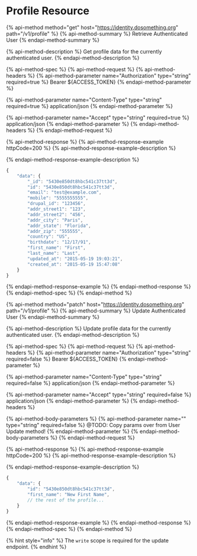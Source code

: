 # Profile Resource

{% api-method method="get" host="https://identity.dosomething.org" path="/v1/profile" %}
{% api-method-summary %}
Retrieve Authenticated User
{% endapi-method-summary %}

{% api-method-description %}
Get profile data for the currently authenticated user.
{% endapi-method-description %}

{% api-method-spec %}
{% api-method-request %}
{% api-method-headers %}
{% api-method-parameter name="Authorization" type="string" required=true %}
Bearer ${ACCESS\_TOKEN}
{% endapi-method-parameter %}

{% api-method-parameter name="Content-Type" type="string" required=true %}
application/json
{% endapi-method-parameter %}

{% api-method-parameter name="Accept" type="string" required=true %}
application/json
{% endapi-method-parameter %}
{% endapi-method-headers %}
{% endapi-method-request %}

{% api-method-response %}
{% api-method-response-example httpCode=200 %}
{% api-method-response-example-description %}

{% endapi-method-response-example-description %}

```javascript
{
    "data": {
        "_id": "5430e850dt8hbc541c37tt3d",
        "id": "5430e850dt8hbc541c37tt3d",
        "email": "test@example.com",
        "mobile": "5555555555",
        "drupal_id": "123456",
        "addr_street1": "123",
        "addr_street2": "456",
        "addr_city": "Paris",
        "addr_state": "Florida",
        "addr_zip": "555555",
        "country": "US",
        "birthdate": "12/17/91",
        "first_name": "First",
        "last_name": "Last",
        "updated_at": "2015-05-19 19:03:21",
        "created_at": "2015-05-19 15:47:08"
    }
}
```
{% endapi-method-response-example %}
{% endapi-method-response %}
{% endapi-method-spec %}
{% endapi-method %}

{% api-method method="patch" host="https://identity.dosomething.org" path="/v1/profile" %}
{% api-method-summary %}
Update Authenticated User
{% endapi-method-summary %}

{% api-method-description %}
Update profile data for the currently authenticated user.
{% endapi-method-description %}

{% api-method-spec %}
{% api-method-request %}
{% api-method-headers %}
{% api-method-parameter name="Authorization" type="string" required=false %}
Bearer ${ACCESS\_TOKEN}
{% endapi-method-parameter %}

{% api-method-parameter name="Content-Type" type="string" required=false %}
application/json
{% endapi-method-parameter %}

{% api-method-parameter name="Accept" type="string" required=false %}
application/json
{% endapi-method-parameter %}
{% endapi-method-headers %}

{% api-method-body-parameters %}
{% api-method-parameter name="" type="string" required=false %}
@TODO: Copy params over from User Update method!
{% endapi-method-parameter %}
{% endapi-method-body-parameters %}
{% endapi-method-request %}

{% api-method-response %}
{% api-method-response-example httpCode=200 %}
{% api-method-response-example-description %}

{% endapi-method-response-example-description %}

```javascript
{
    "data": {
        "id": "5430e850dt8hbc541c37tt3d",
        "first_name": "New First Name",
        // the rest of the profile...
    }
}
```
{% endapi-method-response-example %}
{% endapi-method-response %}
{% endapi-method-spec %}
{% endapi-method %}

{% hint style="info" %}
The `write` scope is required for the update endpoint.
{% endhint %}

